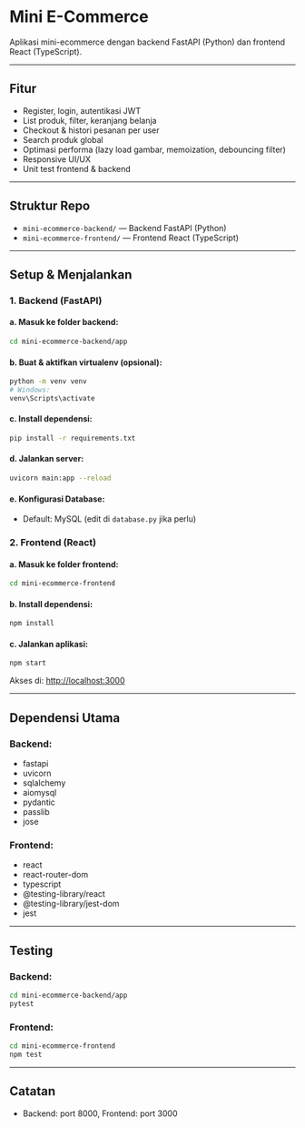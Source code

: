 # Mini E-Commerce

Aplikasi mini-ecommerce dengan backend FastAPI (Python) dan frontend React (TypeScript).

---

## Fitur
- Register, login, autentikasi JWT
- List produk, filter, keranjang belanja
- Checkout & histori pesanan per user
- Search produk global
- Optimasi performa (lazy load gambar, memoization, debouncing filter)
- Responsive UI/UX
- Unit test frontend & backend

---

## Struktur Repo
- `mini-ecommerce-backend/` — Backend FastAPI (Python)
- `mini-ecommerce-frontend/` — Frontend React (TypeScript)

---

## Setup & Menjalankan

### 1. Backend (FastAPI)

#### a. Masuk ke folder backend:
```bash
cd mini-ecommerce-backend/app
```

#### b. Buat & aktifkan virtualenv (opsional):
```bash
python -m venv venv
# Windows:
venv\Scripts\activate
```

#### c. Install dependensi:
```bash
pip install -r requirements.txt
```

#### d. Jalankan server:
```bash
uvicorn main:app --reload
```

#### e. Konfigurasi Database:
- Default: MySQL (edit di `database.py` jika perlu)


### 2. Frontend (React)

#### a. Masuk ke folder frontend:
```bash
cd mini-ecommerce-frontend
```

#### b. Install dependensi:
```bash
npm install
```

#### c. Jalankan aplikasi:
```bash
npm start
```

Akses di: [http://localhost:3000](http://localhost:3000)

---

## Dependensi Utama

### Backend:
- fastapi
- uvicorn
- sqlalchemy
- aiomysql
- pydantic
- passlib
- jose

### Frontend:
- react
- react-router-dom
- typescript
- @testing-library/react
- @testing-library/jest-dom
- jest

---

## Testing

### Backend:
```bash
cd mini-ecommerce-backend/app
pytest
```

### Frontend:
```bash
cd mini-ecommerce-frontend
npm test
```

---

## Catatan
- Backend: port 8000, Frontend: port 3000

